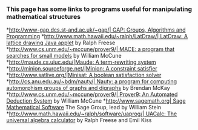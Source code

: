 ###  This page has some links to programs useful for manipulating mathematical structures 

  *[http://www-gap.dcs.st-and.ac.uk/~gap/| GAP: Groups, Algorithms and Programming](http://www-gap.dcs.st-and.ac.uk/~gap/|_gap:_groups,_algorithms_and_programmings.md)
  *[http://www.math.hawaii.edu/~ralph/LatDraw/| LatDraw: A lattice drawing Java applet](http://www.math.hawaii.edu/~ralph/latdraw/|_latdraw:_a_lattice_drawing_java_applets.md) by Ralph Freese
  *[http://www.cs.unm.edu/~mccune/prover9/| MACE: a program that searches for small models](http://www.cs.unm.edu/~mccune/prover9/|_mace:_a_program_that_searches_for_small_models.md) by William McCune
  *[http://maude.cs.uiuc.edu/|Maude: A term-rewriting system](http://maude.cs.uiuc.edu/|maude:_a_term-rewriting_systems.md)
  *[http://minion.sourceforge.net/|Minion: A constraint satisfier](http://minion.sourceforge.net/|minion:_a_constraint_satisfiers.md)
  *[http://www.satlive.org/|Minisat: A boolean satisfaction solver](http://www.satlive.org/|minisat:_a_boolean_satisfaction_solvers.md)
  *[http://cs.anu.edu.au/~bdm/nauty/| Nauty: a program for computing automorphism groups of graphs and digraphs](http://cs.anu.edu.au/~bdm/nauty/|_nauty:_a_program_for_computing_automorphism_groups_of_graphs_and_digraphs.md) by Brendan McKay
  *[http://www.cs.unm.edu/~mccune/prover9/| Prover9: An Automated Deduction System](http://www.cs.unm.edu/~mccune/prover9/|_prover9:_an_automated_deduction_systems.md) by William McCune
  *[http://www.sagemath.org| Sage Mathematical Software](http://www.sagemath.org|_sage_mathematical_softwares.md) The Sage Group, lead by William Stein
  *[http://www.math.hawaii.edu/~ralph/software/uaprog/| UACalc: The universal algebra calculator](http://www.math.hawaii.edu/~ralph/software/uaprog/|_uacalc:_the_universal_algebra_calculators.md) by Ralph Freese and Emil Kiss

